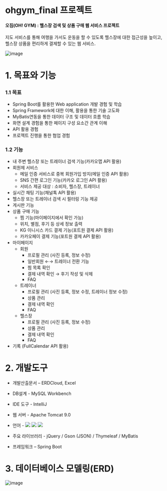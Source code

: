 # ohgym_final 프로젝트

#### 오짐(OH! GYM) : 헬스장 검색 및 상품 구매 웹 서비스 프로젝트

지도 서비스를 통해 여행을 가서도 운동을 할 수 있도록 헬스장에 대한 접근성을 높이고,
헬스장 상품을 편리하게 결제할 수 있는 웹 서비스.

![image](https://github.com/qkrtiger/ohgym_final/assets/133315262/8ad317e9-9f16-4965-bb92-07c244c44294)

# 1. 목표와 기능
### 1.1 목표
- Spring Boot를 활용한 Web application 개발 경험 및 학습<br>
- Spring Framework에 대한 이해, 활용을 통한 기술 고도화<br>
- MyBatis연동을 통한 데이터 구조 및 데이터 흐름 학습<br>
- 화면 설계 경험을 통한 페이지 구성 요소간 관계 이해<br>
- API 활용 경험<br>
- 프로젝트 진행을 통한 협업 경험
### 1.2 기능
- 내 주변 헬스장 또는 트레이너 검색 기능(카카오맵 API 활용)
- 회원제 서비스
  - 메일 인증 서비스로 중복 회원가입 방지(메일 인증 API 활용)
  - SNS 간편 로그인 기능(카카오 로그인 API 활용)
  - 서비스 제공 대상 : 소비자, 헬스장, 트레이너
- 실시간 채팅 기능(채널톡 API 활용)
- 헬스장 또는 트레이너 검색 시 필터링 기능 제공
- 게시판 기능
- 상품 구매 기능
  - 찜 기능(마이페이지에서 확인 가능)
  - 위치, 별점, 후기 등 상세 정보 출력
  - KG 이니시스 카드 결제 기능(포트원 결제 API 활용)
  - 카카오페이 결제 기능(포트원 결제 API 활용)
- 마이페이지
  - 회원
    - 프로필 관리 (사진 등록, 정보 수정)
    - 일반회원 ←→ 트레이너 전환 기능
    - 찜 목록 확인
    - 결제 내역 확인 → 후기 작성 및 삭제
    - FAQ
  - 트레이너
    - 프로필 관리 (사진 등록, 정보 수정, 트레이너 정보 수정)
    - 상품 관리
    - 결제 내역 확인
    - FAQ
  - 헬스장
    - 프로필 관리 (사진 등록, 정보 수정)
    - 상품 관리
    - 결제 내역 확인
    - FAQ
- 기록 (FullCalendar API 활용)

# 2. 개발도구
- 개발산출문서 – ERDCloud, Excel<br>
- DB설계 - MySQL Workbench<br>
- IDE 도구 - IntelliJ<br>
- 웹 서버 - Apache Tomcat 9.0<br>
- 언어 - <img src="https://img.shields.io/badge/java-007396?style=for-the-badge&logo=java&logoColor=white"> <img src="https://img.shields.io/badge/javascript-F7DF1E?style=for-the-badge&logo=javascript&logoColor=black"> <img src="https://img.shields.io/badge/html5-E34F26?style=for-the-badge&logo=html5&logoColor=white">

- 주요 라이브러리 - jQuery / Gson (JSON) / Thymeleaf / MyBatis<br>
- 프레임워크 – Spring Boot

# 3. 데이터베이스 모델링(ERD)
![image](https://github.com/qkrtiger/ohgym_final/assets/133315262/51ff2059-50ac-4225-8c89-3242e367a1e0)

